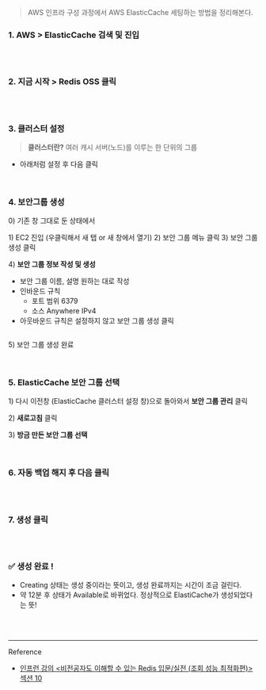 <blockquote>
<p>AWS 인프라 구성 과정에서 AWS ElasticCache 세팅하는 방법을 정리해본다.</p>
</blockquote>
<h3 id="1-aws--elasticcache-검색-및-진입">1. AWS &gt; ElasticCache 검색 및 진입</h3>
<p><img alt="" src="https://velog.velcdn.com/images/ryuneng2/post/d08d84a4-de77-4522-a36e-c1b6cc021555/image.png" /></p>
<br />

<h3 id="2-지금-시작--redis-oss-클릭">2. 지금 시작 &gt; Redis OSS 클릭</h3>
<p><img alt="" src="https://velog.velcdn.com/images/ryuneng2/post/e93b1fde-0f8d-4b1f-8a5e-1c749400ae82/image.png" /></p>
<br />

<h3 id="3-클러스터-설정">3. 클러스터 설정</h3>
<blockquote>
<p><strong>클러스터란?</strong> 여러 캐시 서버(노드)를 이루는 한 단위의 그룹</p>
</blockquote>
<ul>
<li>아래처럼 설정 후 다음 클릭
<img alt="" src="https://velog.velcdn.com/images/ryuneng2/post/7f8d1558-ede4-4268-a739-2b9526425079/image.png" /></li>
</ul>
<br />

<h3 id="4-보안그룹-생성">4. 보안그룹 생성</h3>
<p>0) 기존 창 그대로 둔 상태에서</p>
<p>1) EC2 진입 (우클릭해서 새 탭 or 새 창에서 열기)
2) 보안 그룹 메뉴 클릭
3) 보안 그룹 생성 클릭
<img alt="" src="https://velog.velcdn.com/images/ryuneng2/post/53549fe3-fa24-447d-879d-6c37d1fb7b7e/image.png" /></p>
<p>4) <strong>보안 그룹 정보 작성 및 생성</strong></p>
<ul>
<li>보안 그룹 이름, 설명 원하는 대로 작성</li>
<li>인바운드 규칙<ul>
<li>포트 범위 6379</li>
<li>소스 Anywhere IPv4</li>
</ul>
</li>
<li>아웃바운드 규칙은 설정하지 않고 보안 그룹 생성 클릭</li>
</ul>
<p><img alt="" src="https://velog.velcdn.com/images/ryuneng2/post/5c4adc66-6fa7-4d0e-812e-0dc9c21f5ec7/image.png" /></p>
<p>5) 보안 그룹 생성 완료
<img alt="" src="https://velog.velcdn.com/images/ryuneng2/post/2080ee9a-b781-4bf7-a085-b06cf13c37d9/image.png" /></p>
<br />

<h3 id="5-elasticcache-보안-그룹-선택">5. ElasticCache 보안 그룹 선택</h3>
<p>1) 다시 이전창 (ElasticCache 클러스터 설정 창)으로 돌아와서 <strong>보안 그룹 관리</strong> 클릭
<img alt="" src="https://velog.velcdn.com/images/ryuneng2/post/eef1e877-fbab-4059-ab7d-33540853831a/image.png" /></p>
<p>2) <strong>새로고침</strong> 클릭
<img alt="" src="https://velog.velcdn.com/images/ryuneng2/post/4f619a9e-a737-4cbd-a79c-0d104ac51674/image.png" /></p>
<p>3) <strong>방금 만든 보안 그룹 선택</strong>
<img alt="" src="https://velog.velcdn.com/images/ryuneng2/post/c35af8bc-4b12-4a94-aa13-29d99ac67e6e/image.png" /></p>
<br />

<h3 id="6-자동-백업-해지-후-다음-클릭">6. 자동 백업 해지 후 다음 클릭</h3>
<p><img alt="" src="https://velog.velcdn.com/images/ryuneng2/post/b776b76c-610e-4074-b7eb-eebe6361c1fc/image.png" /></p>
<br />

<h3 id="7-생성-클릭">7. 생성 클릭</h3>
<p><img alt="" src="https://velog.velcdn.com/images/ryuneng2/post/3cfb38a6-7b93-4dca-81cd-6d2d5860e35c/image.png" /></p>
<br />

<h3 id="✅-생성-완료-">✅ 생성 완료 !</h3>
<ul>
<li>Creating 상태는 생성 중이라는 뜻이고, 생성 완료까지는 시간이 조금 걸린다.
<img alt="" src="https://velog.velcdn.com/images/ryuneng2/post/22caabc8-7c50-4242-bfc4-383ac9e80e18/image.png" /></li>
<li>약 12분 후 상태가 Available로 바뀌었다. 정상적으로 ElastiCache가 생성되었다는 뜻!
<img alt="" src="https://velog.velcdn.com/images/ryuneng2/post/fef966b3-12a8-49d8-af55-6c784d2e51d5/image.png" /></li>
</ul>
<br />
<br />

<hr />
<p>Reference</p>
<ul>
<li><a href="https://www.inflearn.com/course/%EB%B9%84%EC%A0%84%EA%B3%B5%EC%9E%90-redis-%EC%9E%85%EB%AC%B8-%EC%84%B1%EB%8A%A5-%EC%B5%9C%EC%A0%81%ED%99%94/dashboard">인프런 강의 &lt;비전공자도 이해할 수 있는 Redis 입문/실전 (조회 성능 최적화편)&gt; 섹션 10</a></li>
</ul>
